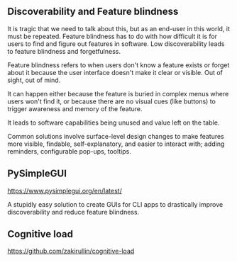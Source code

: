 ## Discoverability and Feature blindness

It is tragic that we need to talk about this, but as an end-user in this world, it must be repeated. Feature blindness has to do with how difficult it is for users to find and figure out features in software. Low discoverability leads to feature blindness and forgetfulness. 

Feature blindness refers to when users don't know a feature exists or forget about it because the user interface doesn't make it clear or visible. Out of sight, out of mind.

It can happen either because the feature is buried in complex menus where users won't find it, or because there are no visual cues (like buttons) to trigger awareness and memory of the feature.

It leads to software capabilities being unused and value left on the table. 

Common solutions involve surface-level design changes to make features more visible, findable, self-explanatory, and easier to interact with; adding reminders, configurable pop-ups, tooltips.

## PySimpleGUI
https://www.pysimplegui.org/en/latest/

A stupidly easy solution to create GUIs for CLI apps to drastically improve discoverability and reduce feature blindness.

## Cognitive load
https://github.com/zakirullin/cognitive-load
